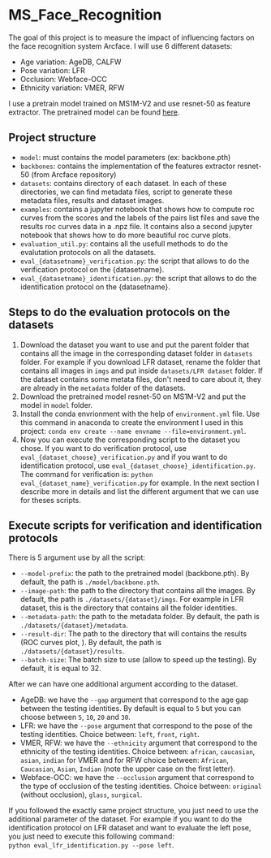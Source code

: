 # MS_Face_Recognition
The goal of this project is to measure the impact of influencing factors on the face recognition system Arcface. I will use 6 different datasets:
- Age variation: AgeDB, CALFW
- Pose variation: LFR
- Occlusion: Webface-OCC
- Ethnicity variation: VMER, RFW

I use a pretrain model trained on MS1M-V2 and use resnet-50 as feature extractor. The pretrained model can be found [here](https://drive.google.com/drive/folders/12xtGMMMbDf6VLX3unUjJNgjnoQF83tOe?usp=sharing).

## Project structure
- `model`: must contains the model parameters (ex: backbone.pth)
- `backbones`: contains the implementation of the features extractor resnet-50 (from Arcface repository)
- `datasets`: contains directory of each dataset. In each of these directories, we can find metadata files, script to generate these metadata files, results and dataset images.
- `examples`: contains a jupyter notebook that shows how to compute roc curves from the scores and the labels of the pairs list files and save the results roc curves data in a .npz file. It contains also a second jupyter notebook that shows how to do more beautiful roc curve plots.
- `evaluation_util.py`: contains all the usefull methods to do the evalutation protocols on all the datasets.
- `eval_{datasetname}_verification.py`: the script that allows to do the verification protocol on the {datasetname}.
- `eval_{datasetname}_identification.py`: the script that allows to do the identification protocol on the {datasetname}.

## Steps to do the evaluation protocols on the datasets
1. Download the dataset you want to use and put the parent folder that contains all the image in the corresponding dataset folder in `datasets` folder. For example if you download LFR dataset, rename the folder that contains all images in `imgs` and put inside `datasets/LFR dataset` folder. If the dataset contains some metata files, don't need to care about it, they are already in the `metadata` folder of the datasets.
2. Download the pretrained model resnet-50 on MS1M-V2 and put the model in `model` folder.
3. Install the conda envrionment with the help of `environment.yml` file. Use this command in anaconda to create the environment I used in this project: `conda env create --name envname --file=environment.yml`.
4. Now you can execute the corresponding script to the dataset you chose. If you want to do verification protocol, use `eval_{dataset_choose}_verification.py` and if you want to do identification protocol, use `eval_{dataset_choose}_identification.py`.  
The command for verification is: `python eval_{dataset_name}_verification.py` for example. In the next section I describe more in details and list the different argument that we can use for theses scripts.

## Execute scripts for verification and identification protocols
There is 5 argument use by all the script:  
- `--model-prefix`: the path to the pretrained model (backbone.pth). By default, the path is `./model/backbone.pth`.
- `--image-path`: the path to the directory that contains all the images. By default, the path is `./datasets/{dataset}/imgs`. For example in LFR dataset, this is the directory that contains all the folder identities.
- `--metadata-path`: the path to the metadata folder. By default, the path is `./datasets/{dataset}/metadata`.
- `--result-dir`: The path to the directory that will contains the results (ROC curves plot, ). By default, the path is `./datasets/{dataset}/results`.
- `--batch-size`: The batch size to use (allow to speed up the testing). By default, it is equal to 32.

After we can have one additional argument according to the dataset.
- AgeDB: we have the `--gap` argument that correspond to the age gap between the testing identities. By default is equal to `5` but you can choose between `5`, `10`, `20` and `30`.
- LFR: we have the `--pose` argument that correspond to the pose of the testing identities. Choice between: `left`, `front`, `right`.
- VMER, RFW: we have the `--ethnicity` argument that correspond to the ethnicity of the testing identities. Choice between: `african`, `caucasian`, `asian`, `indian` for VMER and for RFW choice between: `African`, `Caucasian`, `Asian`, `Indian` (note the upper case on the first letter).
- Webface-OCC: we have the `--occlusion` argument that correspond to the type of occlusion of the testing identities. Choice between: `original` (without occlusion), `glass`, `surgical`.

If you followed the exactly same project structure, you just need to use the additional parameter of the dataset. For example if you want to do the identification protocol on LFR dataset and want to evaluate the left pose, you just need to execute this following command:  
`python eval_lfr_identification.py --pose left`.

